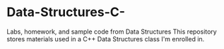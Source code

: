 # Data-Structures-C-
Labs, homework, and sample code from Data Structures
This repository stores materials used in a C++ Data Structures class I'm enrolled in.
